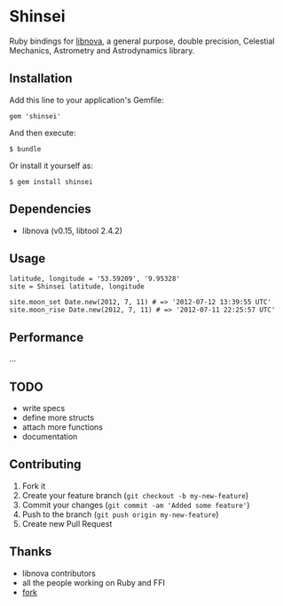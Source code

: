 # Shinsei

Ruby bindings for [libnova](http://libnova.sourceforge.net/),
a general purpose, double precision,
Celestial Mechanics, Astrometry and Astrodynamics library.

## Installation

Add this line to your application's Gemfile:

    gem 'shinsei'

And then execute:

    $ bundle

Or install it yourself as:

    $ gem install shinsei

## Dependencies

- libnova (v0.15, libtool 2.4.2)

## Usage

    latitude, longitude = '53.59209', '9.95328'
    site = Shinsei latitude, longitude

    site.moon_set Date.new(2012, 7, 11) # => '2012-07-12 13:39:55 UTC'
    site.moon_rise Date.new(2012, 7, 11) # => '2012-07-11 22:25:57 UTC'

## Performance

...

## TODO

* write specs
* define more structs
* attach more functions
* documentation

## Contributing

1. Fork it
2. Create your feature branch (`git checkout -b my-new-feature`)
3. Commit your changes (`git commit -am 'Added some feature'`)
4. Push to the branch (`git push origin my-new-feature`)
5. Create new Pull Request

## Thanks

* libnova contributors
* all the people working on Ruby and FFI
* [fork](http://fork.de)
